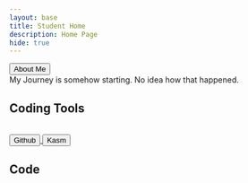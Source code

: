 ```yaml
---
layout: base
title: Student Home 
description: Home Page
hide: true
---
```

 <a href="aboutme.hmtl"> 
   <button>About Me</button>
 </a>

<br>
My Journey is somehow starting. No idea how that happened.
<br>

## Coding Tools
<br>

<a href="https://github.com/KKATZENN/No-Ideas-Blog">
<button> Github </button>
</a>

<a href="https://kasm.nighthawkcodingsociety.com/">
<button>Kasm</button>
</a>

<br>

## Code
